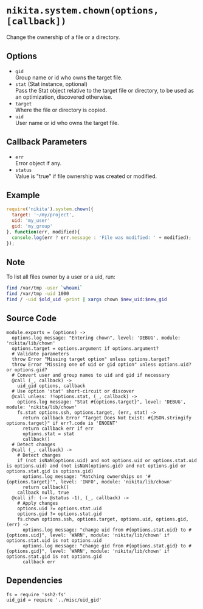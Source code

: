 
# `nikita.system.chown(options, [callback])`

Change the ownership of a file or a directory.

## Options

* `gid`   
  Group name or id who owns the target file.   
* `stat` (Stat instance, optional)   
  Pass the Stat object relative to the target file or directory, to be
  used as an optimization, discovered otherwise.   
* `target`   
  Where the file or directory is copied.   
* `uid`   
  User name or id who owns the target file.   

## Callback Parameters

* `err`   
  Error object if any.   
* `status`   
  Value is "true" if file ownership was created or modified.   

## Example

```js
require('nikita').system.chown({
  target: '~/my/project',
  uid: 'my_user'
  gid: 'my_group'
}, function(err, modified){
  console.log(err ? err.message : 'File was modified: ' + modified);
});
```

## Note

To list all files owner by a user or a uid, run:

```bash
find /var/tmp -user `whoami`
find /var/tmp -uid 1000
find / -uid $old_uid -print | xargs chown $new_uid:$new_gid
```

## Source Code

    module.exports = (options) ->
      options.log message: "Entering chown", level: 'DEBUG', module: 'nikita/lib/chown'
      options.target = options.argument if options.argument?
      # Validate parameters
      throw Error "Missing target option" unless options.target?
      throw Error "Missing one of uid or gid option" unless options.uid? or options.gid?
      # Convert user and group names to uid and gid if necessary
      @call (_, callback) ->
        uid_gid options, callback
      # Use option 'stat' short-circuit or discover
      @call unless: !!options.stat, (_, callback) ->
        options.log message: "Stat #{options.target}", level: 'DEBUG', module: 'nikita/lib/chown'
        fs.stat options.ssh, options.target, (err, stat) ->
          return callback Error "Target Does Not Exist: #{JSON.stringify options.target}" if err?.code is 'ENOENT'
          return callback err if err
          options.stat = stat
          callback()
      # Detect changes
      @call (_, callback) ->
        # Detect changes
        if (not isNaN(options.uid) and not options.uid or options.stat.uid is options.uid) and (not isNaN(options.gid) and not options.gid or options.stat.gid is options.gid)
          options.log message: "Matching ownerships on '#{options.target}'", level: 'INFO', module: 'nikita/lib/chown'
          return callback()
        callback null, true
      @call if: (-> @status -1), (_, callback) ->
        # Apply changes
        options.uid ?= options.stat.uid
        options.gid ?= options.stat.gid
        fs.chown options.ssh, options.target, options.uid, options.gid, (err) ->
          options.log message: "change uid from #{options.stat.uid} to #{options.uid}", level: 'WARN', module: 'nikita/lib/chown' if options.stat.uid is not options.uid
          options.log message: "change gid from #{options.stat.gid} to #{options.gid}", level: 'WARN', module: 'nikita/lib/chown' if options.stat.gid is not options.gid
          callback err

## Dependencies

    fs = require 'ssh2-fs'
    uid_gid = require '../misc/uid_gid'
